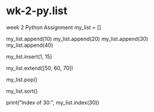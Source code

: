# wk-2-py.list
week 2 Python Assignment
my_list = []

my_list.append(10)
my_list.append(20)
my_list.append(30)
my_list.append(40)

my_list.insert(1, 15)

my_list.extend([50, 60, 70])

my_list.pop()

my_list.sort()

print("Index of 30:", my_list.index(30))

